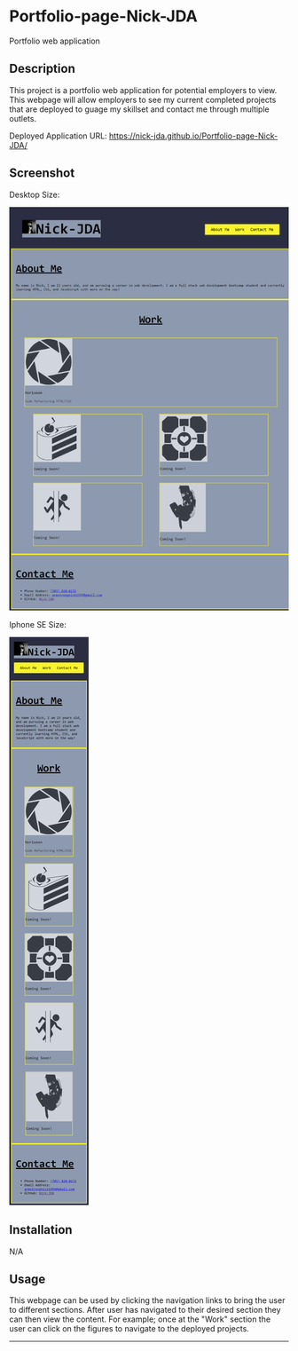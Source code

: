 # Portfolio-page-Nick-JDA
Portfolio web application

## Description

This project is a portfolio web application for potential employers to view. This webpage will allow employers to see my current completed projects that are deployed to guage my skillset and contact me through multiple outlets.

Deployed Application URL: https://nick-jda.github.io/Portfolio-page-Nick-JDA/

## Screenshot

Desktop Size:

![alt text](./assets/images/nick-jda.github.io_Portfolio-01.png)

Iphone SE Size:

![alt text](./assets/images/nick-jda.github.io_Portfolio-01_(iPhone%20SE).png)

## Installation

N/A

## Usage

This webpage can be used by clicking the navigation links to bring the user to different sections. After user has navigated to their desired section they can then view the content. For example; once at the "Work" section the user can click on the figures to navigate to the deployed projects. 

---
